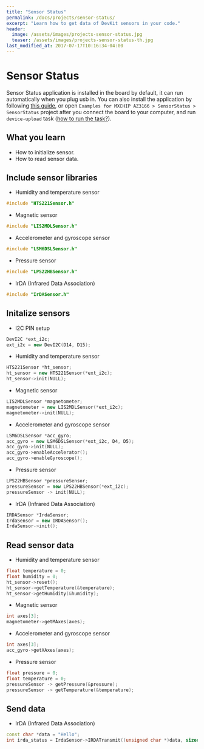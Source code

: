 ```yaml
---
title: "Sensor Status"
permalink: /docs/projects/sensor-status/
excerpt: "Learn how to get data of DevKit sensors in your code."
header:
  image: /assets/images/projects-sensor-status.jpg
  teaser: /assets/images/projects-sensor-status-th.jpg
last_modified_at: 2017-07-17T10:16:34-04:00
---
```



# Sensor Status

Sensor Status application is installed in the board by default, it can run automatically when you plug usb in. You can also install the application by following [this guide](https://microsoft.github.io/azure-iot-developer-kit/docs/upgrading/), or open `Examples for MXCHIP AZ3166 > SensorStatus > SensorStatus` project after you connect the board to your computer, and run `device-upload` task ([how to run the task?](https://microsoft.github.io/azure-iot-developer-kit/docs/projects/shake-shake/)).

## What you learn

* How to initialize sensor.
* How to read sensor data.

## Include sensor libraries

* Humidity and temperature sensor

```cpp
#include "HTS221Sensor.h"
```

* Magnetic sensor

```cpp
#include "LIS2MDLSensor.h"
```

* Accelerometer and gyroscope sensor

```cpp
#include "LSM6DSLSensor.h"
```

* Pressure sensor

```cpp
#include "LPS22HBSensor.h"
```

* IrDA (Infrared Data Association)

```cpp
#include "IrDASensor.h"
```

## Initalize sensors

* I2C PIN setup

```cpp
DevI2C *ext_i2c;
ext_i2c = new DevI2C(D14, D15);
```

* Humidity and temperature sensor

```cpp
HTS221Sensor *ht_sensor;
ht_sensor = new HTS221Sensor(*ext_i2c);
ht_sensor->init(NULL);
```

* Magnetic sensor

```cpp
LIS2MDLSensor *magnetometer;
magnetometer = new LIS2MDLSensor(*ext_i2c);
magnetometer->init(NULL);
```

* Accelerometer and gyroscope sensor

```cpp
LSM6DSLSensor *acc_gyro;
acc_gyro = new LSM6DSLSensor(*ext_i2c, D4, D5);
acc_gyro->init(NULL);
acc_gyro->enableAccelerator();
acc_gyro->enableGyroscope();
```

* Pressure sensor

```cpp
LPS22HBSensor *pressureSensor;
pressureSensor = new LPS22HBSensor(*ext_i2c);
pressureSensor -> init(NULL);
```

* IrDA (Infrared Data Association)

```cpp
IRDASensor *IrdaSensor;
IrdaSensor = new IRDASensor();
IrdaSensor->init();
```

## Read sensor data

* Humidity and temperature sensor

```cpp
float temperature = 0;
float humidity = 0;
ht_sensor->reset();
ht_sensor->getTemperature(&temperature);
ht_sensor->getHumidity(&humidity);
```

* Magnetic sensor

```cpp
int axes[3];
magnetometer->getMAxes(axes);
```

* Accelerometer and gyroscope sensor

```cpp
int axes[3];
acc_gyro->getXAxes(axes);
```

* Pressure sensor

```cpp
float pressure = 0;
float temperature = 0;
pressureSensor -> getPressure(&pressure);
pressureSensor -> getTemperature(&temperature);
```

## Send data

* IrDA (Infrared Data Association)

```cpp
const char *data = "Hello";
int irda_status = IrdaSensor->IRDATransmit((unsigned char *)data, sizeof(data), 100);
```
